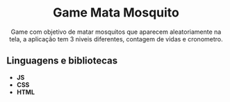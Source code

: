 <h1 align="center">
Game Mata Mosquito</h1>
 
<p align="center">Game com objetivo de matar mosquitos que aparecem aleatoriamente na tela, a aplicação tem 3 niveis diferentes, contagem de vidas e cronometro.</p> 

## Linguagens e bibliotecas

- **JS**  
- **CSS**  
-  **HTML**
